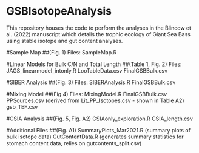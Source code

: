 # GSBIsotopeAnalysis
This repository houses the code to perform the analyses in the Blincow et al. (2022) manuscript which details the trophic ecology of Giant Sea Bass using stable isotope and gut content analyses.

#Sample Map 
##(Fig. 1)
Files:
SampleMap.R

#Linear Models for Bulk C/N and Total Length 
##(Table 1, Fig. 2)
Files: 
JAGS_linearmodel_intonly.R
LooTableData.csv
FinalGSBBulk.csv

#SIBER Analysis
##(Fig. 3)
Files:
SIBERAnalysis.R
FinalGSBBulk.csv

#Mixing Model
##(Fig.4)
Files:
MixingModel.R
FinalGSBBulk.csv
PPSources.csv (derived from Lit_PP_Isotopes.csv - shown in Table A2)
gsb_TEF.csv

#CSIA Analysis
##(Fig. 5, Fig. A2)
CSIAonly_exploration.R
CSIA_length.csv

#Additional Files
##(Fig. A1)
SummaryPlots_Mar2021.R (summary plots of bulk isotope data)
GutContentData.R (generates summary statistics for stomach content data, relies on gutcontents_split.csv)
